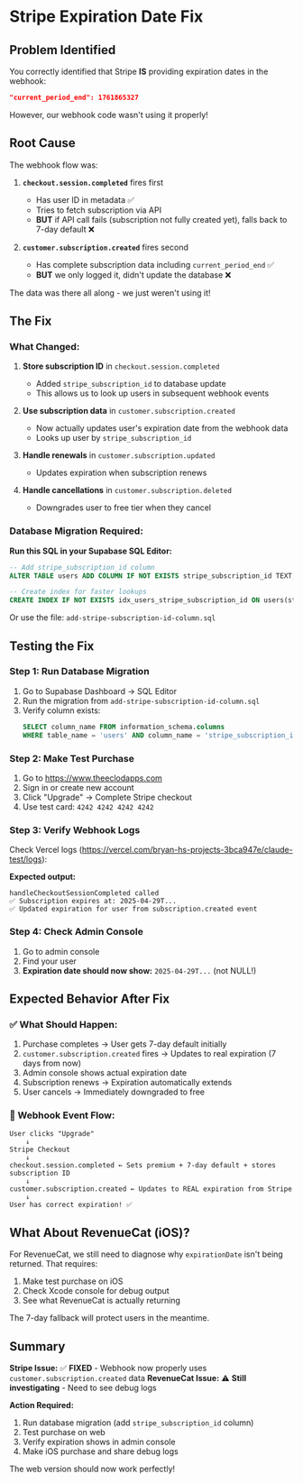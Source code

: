 # Stripe Expiration Date Fix

## Problem Identified

You correctly identified that Stripe **IS** providing expiration dates in the webhook:
```json
"current_period_end": 1761865327
```

However, our webhook code wasn't using it properly!

## Root Cause

The webhook flow was:

1. **`checkout.session.completed`** fires first
   - Has user ID in metadata ✅
   - Tries to fetch subscription via API
   - **BUT** if API call fails (subscription not fully created yet), falls back to 7-day default ❌

2. **`customer.subscription.created`** fires second
   - Has complete subscription data including `current_period_end` ✅
   - **BUT** we only logged it, didn't update the database ❌

The data was there all along - we just weren't using it!

## The Fix

### What Changed:

1. **Store subscription ID** in `checkout.session.completed`
   - Added `stripe_subscription_id` to database update
   - This allows us to look up users in subsequent webhook events

2. **Use subscription data** in `customer.subscription.created`
   - Now actually updates user's expiration date from the webhook data
   - Looks up user by `stripe_subscription_id`

3. **Handle renewals** in `customer.subscription.updated`
   - Updates expiration when subscription renews

4. **Handle cancellations** in `customer.subscription.deleted`
   - Downgrades user to free tier when they cancel

### Database Migration Required:

**Run this SQL in your Supabase SQL Editor:**

```sql
-- Add stripe_subscription_id column
ALTER TABLE users ADD COLUMN IF NOT EXISTS stripe_subscription_id TEXT;

-- Create index for faster lookups
CREATE INDEX IF NOT EXISTS idx_users_stripe_subscription_id ON users(stripe_subscription_id);
```

Or use the file: `add-stripe-subscription-id-column.sql`

## Testing the Fix

### Step 1: Run Database Migration
1. Go to Supabase Dashboard → SQL Editor
2. Run the migration from `add-stripe-subscription-id-column.sql`
3. Verify column exists:
   ```sql
   SELECT column_name FROM information_schema.columns
   WHERE table_name = 'users' AND column_name = 'stripe_subscription_id';
   ```

### Step 2: Make Test Purchase
1. Go to https://www.theeclodapps.com
2. Sign in or create new account
3. Click "Upgrade" → Complete Stripe checkout
4. Use test card: `4242 4242 4242 4242`

### Step 3: Verify Webhook Logs
Check Vercel logs (https://vercel.com/bryan-hs-projects-3bca947e/claude-test/logs):

**Expected output:**
```
handleCheckoutSessionCompleted called
✅ Subscription expires at: 2025-04-29T...
✅ Updated expiration for user from subscription.created event
```

### Step 4: Check Admin Console
1. Go to admin console
2. Find your user
3. **Expiration date should now show:** `2025-04-29T...` (not NULL!)

## Expected Behavior After Fix

### ✅ What Should Happen:

1. Purchase completes → User gets 7-day default initially
2. `customer.subscription.created` fires → Updates to real expiration (7 days from now)
3. Admin console shows actual expiration date
4. Subscription renews → Expiration automatically extends
5. User cancels → Immediately downgraded to free

### 🔄 Webhook Event Flow:

```
User clicks "Upgrade"
    ↓
Stripe Checkout
    ↓
checkout.session.completed ← Sets premium + 7-day default + stores subscription ID
    ↓
customer.subscription.created ← Updates to REAL expiration from Stripe
    ↓
User has correct expiration! ✅
```

## What About RevenueCat (iOS)?

For RevenueCat, we still need to diagnose why `expirationDate` isn't being returned. That requires:

1. Make test purchase on iOS
2. Check Xcode console for debug output
3. See what RevenueCat is actually returning

The 7-day fallback will protect users in the meantime.

## Summary

**Stripe Issue:** ✅ **FIXED** - Webhook now properly uses `customer.subscription.created` data
**RevenueCat Issue:** ⚠️ **Still investigating** - Need to see debug logs

**Action Required:**
1. Run database migration (add `stripe_subscription_id` column)
2. Test purchase on web
3. Verify expiration shows in admin console
4. Make iOS purchase and share debug logs

The web version should now work perfectly!
